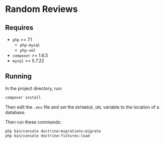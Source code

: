 # Random Reviews

## Requires

* `php` >= 7.1
    * `php-mysql`
    * `php-xml`
* `composer` >= 1.6.5
* `mysql` >= 5.7.22

## Running

In the project directory, run:

```bash
composer install
```
Then edit the `.env` file and set the `DATABASE_URL` variable to the location of a database.

Then run these commands:

```bash
php bin/console doctrine:migrations:migrate
php bin/console doctrine:fixtures:load
```
